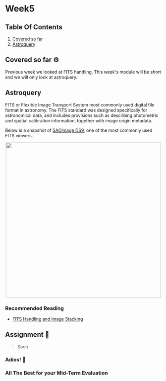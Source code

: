 # Week5 

## Table Of Contents

1. [Covered so far](#covered-so-far-%EF%B8%8F)
2. [Astroquery](#astroquery)

## Covered so far ⚙️

Previous week we looked at FITS handling. This week's module will be short and we will only look at astroquery.

## Astroquery


FITS or Flexible Image Transport System most commonly used digital file format in astronomy. The FITS standard was designed specifically for astronomical data, and includes provisions such as describing photometric and spatial calibration information, together with image origin metadata. 

Below is a snapshot of [SAOImage DS9](https://sites.google.com/cfa.harvard.edu/saoimageds9), one of the most commonly used FITS viewers.  

<p align="center">
<img src="assets/img3.png" width="500">
</p>


### Recommended Reading

- [FITS Handling and Image Stacking](https://www.coursera.org/learn/data-driven-astronomy/lecture/AMZaJ/diving-in-imaging-stacking)



## Assignment 📝

> Soon

### Adios! 👋

### All The Best for your Mid-Term Evaluation
